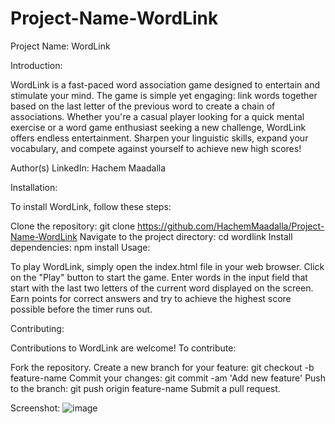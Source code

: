 # Project-Name-WordLink
Project Name: WordLink

Introduction:

WordLink is a fast-paced word association game designed to entertain and stimulate your mind. The game is simple yet engaging: link words together based on the last letter of the previous word to create a chain of associations. Whether you're a casual player looking for a quick mental exercise or a word game enthusiast seeking a new challenge, WordLink offers endless entertainment. Sharpen your linguistic skills, expand your vocabulary, and compete against yourself to achieve new high scores!

Author(s) LinkedIn: Hachem Maadalla

Installation:

To install WordLink, follow these steps:

Clone the repository: git clone https://github.com/HachemMaadalla/Project-Name-WordLink
Navigate to the project directory: cd wordlink
Install dependencies: npm install
Usage:

To play WordLink, simply open the index.html file in your web browser. Click on the "Play" button to start the game. Enter words in the input field that start with the last two letters of the current word displayed on the screen. Earn points for correct answers and try to achieve the highest score possible before the timer runs out.

Contributing:

Contributions to WordLink are welcome! To contribute:

Fork the repository.
Create a new branch for your feature: git checkout -b feature-name
Commit your changes: git commit -am 'Add new feature'
Push to the branch: git push origin feature-name
Submit a pull request.

Screenshot:
![image](https://github.com/HachemMaadalla/Project-Name-WordLink/assets/138704463/55b07adb-c269-48dc-b8ce-a11ddba34774)
